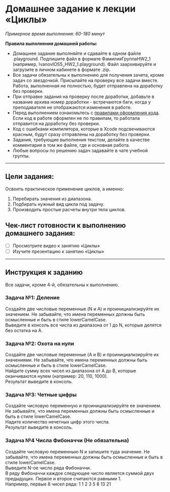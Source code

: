 # Домашнее задание к лекции «Циклы»

_Примерное время выполнения: 60-180 минут_

**Правила выполнения домашней работы:** 
* Домашнее задание выполняйте и сдавайте в одном файле .playground. Подпишите файл в формате ФамилияГруппаHW2_1 (например, IvanovIOS5_HW2_1.playground). Файл заархивируйте и загрузите в личном кабинете в формате .zip. 
* Все задачи обязательны к выполнению для получения зачета, кроме задач со звездочкой. Присылайте на проверку все задачи вместе. Работа, выполненная не полностью, будет отправлена на доработку без проверки.
* При отправке задания на проверку после доработки, добавьте в название архива номер доработки - встречаются баги, когда у преподавателя не отображаются изменения в работе.
* Перед выполнением ознакомьтесь с [правилами оформления кода](https://github.com/netology-code/bios-2-homeworks/blob/master/swift-code-syle-guide.md). Если код в работе оформлен не по правилам, то работала отправится на доработку без проверки.
* Код с ошибками компилятора, которые в Xcode подсвечиваются красным, будут сразу отправлены на доработку без проверки.
* Задания, требующие выполнения текстом, делайте в качестве комментария в том же файле, где и основная работа.
* Любые вопросы по решению задач задавайте в чате учебной группы.

_______
## Цели задания:

Освоить практическое применение циклов, а именно:
1. Перебирать значения из диапазона.
2. Подбирать нужный вид цикла под задачу.
3. Производить простые расчеты внутри тела циклов.

## Чек-лист готовности к выполнению домашнего задания:

- [ ] Просмотрите видео к занятию «Циклы»
- [ ] Изучите презентацию к занятию «Циклы»

----------------------

## Инструкция к заданию
Все задачи, кроме 4-й, обязательны к выполнению.

### Задача №1: Деление

Создайте две числовые переменные (N и A) и проинициализируйте их значением. Не забывайте, что имена переменных должны быть осмысленные и быть в стиле lowerCamelCase.  
Выведите в консоль все числа из диапазона от 1 до N, которые делятся без остатка на A.


### Задача №2: Охота на нули

Создайте две числовые переменные (A и B) и проинициализируйте их значениями. Не забывайте, что имена переменных должны быть осмысленные и быть в стиле lowerCamelCase.  
Найдите сумму всех чисел из диапазона от A до B, которые оканчиваются нулем (например: 20, 110, 1000).  
Результат выведите в консоль.


### Задача №3: Четные цифры

Создайте числовую переменную и проинициализируйте ее значением. Не забывайте, что имена переменных должны быть осмысленные и быть в стиле lowerCamelCase.    
Надите количество нечетных цифр этого числа.  
Результат выведите в консоль.


### Задача №4 Числа Фибоначчи (Не обязательна)
Создайте числовую переменныю N и запишите туда значение. Не забывайте, что имена переменных должны быть осмысленные и быть в стиле lowerCamelCase.  
Выведите N-ое число ряда Фибоначчи.   
В ряду Фибоначчи каждое следующее число является суммой двух предыдущих. Первое и второе считаются равными 1.  
Например, первые 8 чисел ряда: 1 1 2 3 5 8 13 21
